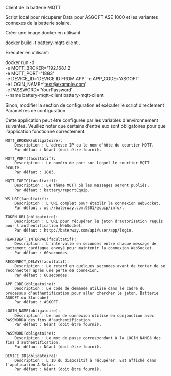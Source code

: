 Client de la batterie MQTT

Script local pour récupérer Data pour ASGOFT ASE 1000 et les variantes connexes de la batterie solaire.

Créer une image docker en utilisant

docker build -t battery-mqtt-client .

Exécuter en utilisant:

docker run -d \
  -e MQTT_BROKER='192.168.1.2' \
  -e MQTT_PORT='1883' \
  -e DEVICE_ID='DEVICE ID FROM APP'
  -e APP_CODE='ASGOFT' \
  -e LOGIN_NAME='test@example.com' \
  -e PASSWORD='YourPassword' \
  --name battery-mqtt-client battery-mqtt-client

Sinon, modifier la section de configuration et exécuter le script directement
Paramètres de configuration

Cette application peut être configurée par les variables d'environnement suivantes. Veuillez noter que certains d'entre eux sont obligatoires pour que l'application fonctionne correctement:

    MQTT_BROKER(obligatoire):
        Description : L'adresse IP ou le nom d'hôte du courtier MQTT.
        Par défaut : Néant (doit être fourni).

    MQTT_PORT(facultatif):
        Description : Le numéro de port sur lequel le courtier MQTT écoute.
        Par défaut : 1883.

    MQTT_TOPIC(facultatif):
        Description : Le thème MQTT où les messages seront publiés.
        Par défaut : battery/reportEquip.

    WS_URI(facultatif):
        Description : L'URI complet pour établir la connexion WebSocket.
        Par défaut : ws://baterway.com:9501/equip/info/.

    TOKEN_URL(obligatoire):
        Description : L'URL pour récupérer le jeton d'autorisation requis pour l'authentification WebSocket.
        Par défaut : http://baterway.com/api/user/app/login.

    HEARTBEAT_INTERVAL(facultatif):
        Description : L'intervalle en secondes entre chaque message de battement cardiaque envoyé pour maintenir la connexion WebSocket.
        Par défaut : 60secondes.

    RECONNECT_DELAY(facultatif):
        Description : Le retard en quelques secondes avant de tenter de se reconnecter après une perte de connexion.
        Par défaut : 60secondes.

    APP_CODE(obligatoire):
        Description : Le code de demande utilisé dans le cadre du processus d'authentification pour aller chercher le jeton. Batterie ASGOFT ou Storcube)
        Par défaut : ASGOFT.

    LOGIN_NAME(obligatoire):
        Description : Le nom de connexion utilisé en conjonction avec PASSWORDà des fins d'authentification.
        Par défaut : Néant (doit être fourni).

    PASSWORD(obligatoire):
        Description : Le mot de passe correspondant à la LOGIN_NAMEà des fins d'authentification.
        Par défaut : Néant (doit être fourni).

    DEVICE_ID(obligatoire):
        Description : L'ID du dispositif à récupérer. Est affiché dans l'application A-Solar.
        Par défaut : Néant (doit être fourni).
